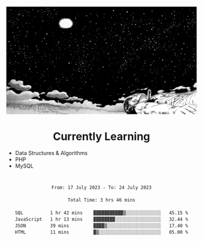 <!-- Profile image -->
<p align="center">
 <img src="assets/guts-meadow.jpg" width="1080px">
</p>
<!-- Profile image end -->

<!-- Currently learning -->
<h1 align="center">Currently Learning </h1>

* Data Structures & Algorithms
* PHP
* MySQL 
#
<!-- Currently learning end -->

<div align="center">
<!--START_SECTION:waka-->

```txt
From: 17 July 2023 - To: 24 July 2023

Total Time: 3 hrs 46 mins

SQL          1 hr 42 mins    ▓▓▓▓▓▓▓▓▓▓▓▒░░░░░░░░░░░░░   45.15 %
JavaScript   1 hr 13 mins    ▓▓▓▓▓▓▓▓░░░░░░░░░░░░░░░░░   32.44 %
JSON         39 mins         ▓▓▓▓▒░░░░░░░░░░░░░░░░░░░░   17.40 %
HTML         11 mins         ▓▒░░░░░░░░░░░░░░░░░░░░░░░   05.00 %
```

<!--END_SECTION:waka-->
</div>

